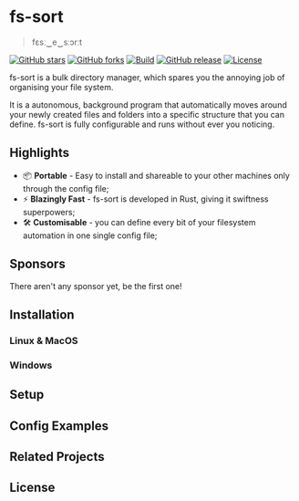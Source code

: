 # fs-sort
> fɛsː‿e‿sːɔrːt

[![GitHub stars](https://img.shields.io/github/stars/lucamazzza/fs-sort?label=Stars&logo=github&style=for-the-badge&color=white)](https://github.com/lucamazzza/fs-sort)
[![GitHub forks](https://img.shields.io/github/forks/lucamazzza/fs-sort.svg?label=Forks&logo=github&style=for-the-badge&color=white)](https://github.com/lucamazzza/fs-sort)
[![Build](https://img.shields.io/github/actions/workflow/status/lucamazzza/fs-sort/rust.yml?label=latest%20release&sort=semver&style=for-the-badge)](https://github.com/lucamazzza/fs-sort/actions/workflows/rust.yml)
[![GitHub release](https://img.shields.io/github/v/release/lucamazzza/fs-sort?color=green&label=latest%20release&sort=semver&style=for-the-badge)](https://github.com/lucamazzza/fs-sort/releases/latest)
[![License](https://img.shields.io/badge/License-MIT-purple?style=for-the-badge)](LICENSE)

fs-sort is a bulk directory manager, which spares you the annoying job of organising your file system.

It is a autonomous, background program that automatically moves around your newly created files 
and folders into a specific structure that you can define.
fs-sort is fully configurable and runs without ever you noticing.

## Highlights

* 📦 **Portable** - Easy to install and shareable to your other machines only through the config file;
* ⚡️ **Blazingly Fast** - fs-sort is developed in Rust, giving it swiftness superpowers;
* 🛠️ **Customisable** - you can define every bit of your filesystem automation in one single config file;

## Sponsors

There aren't any sponsor yet, be the first one!

## Installation

### Linux & MacOS

### Windows

## Setup

## Config Examples

## Related Projects

## License
